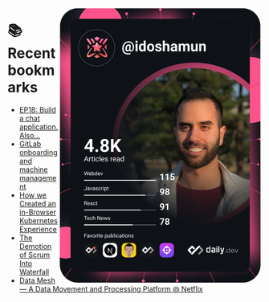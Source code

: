 <a href="https://app.daily.dev/idoshamun"><img src="https://raw.githubusercontent.com/idoshamun/idoshamun/devcard/devcard.svg" align='right' width="400" alt="Ido Shamun's Dev Card"/></a>

# 📚 Recent bookmarks
<!-- BOOKMARKS:START -->
- [EP18: Build a chat application. Also...](https://app.daily.dev/posts/gQNRVYBek?utm_source=rss&utm_medium=bookmarks&utm_campaign=28849d86070e4c099c877ab6837c61f0)
- [GitLab onboarding and machine management](https://app.daily.dev/posts/QpaahgY7m?utm_source=rss&utm_medium=bookmarks&utm_campaign=28849d86070e4c099c877ab6837c61f0)
- [How we Created an in-Browser Kubernetes Experience](https://app.daily.dev/posts/WChynQEyl?utm_source=rss&utm_medium=bookmarks&utm_campaign=28849d86070e4c099c877ab6837c61f0)
- [The Demotion of Scrum Into Waterfall](https://app.daily.dev/posts/P3vvWXmdB?utm_source=rss&utm_medium=bookmarks&utm_campaign=28849d86070e4c099c877ab6837c61f0)
- [Data Mesh — A Data Movement and Processing Platform @ Netflix](https://app.daily.dev/posts/J36Th5hr0?utm_source=rss&utm_medium=bookmarks&utm_campaign=28849d86070e4c099c877ab6837c61f0)
<!-- BOOKMARKS:END -->
